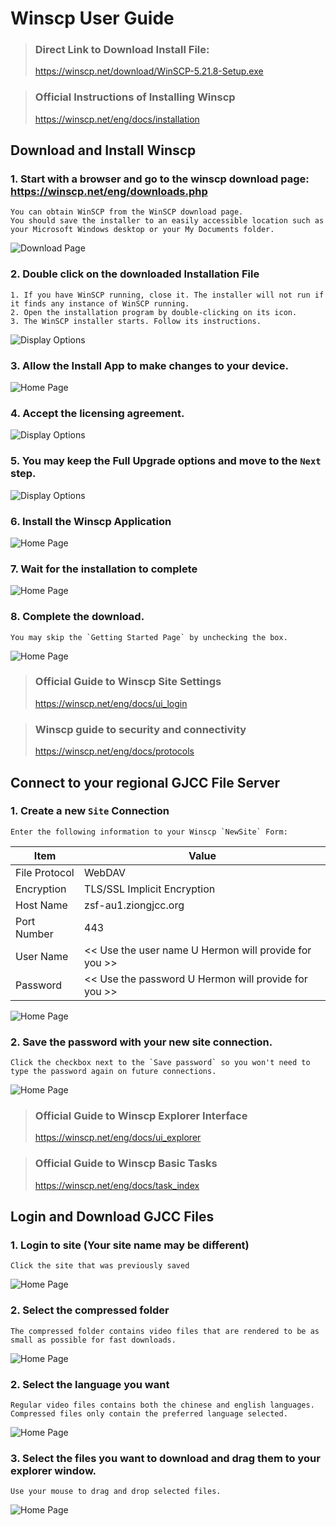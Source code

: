 # Winscp User Guide

> ### Direct Link to Download Install File:
> https://winscp.net/download/WinSCP-5.21.8-Setup.exe

> ### Official Instructions of Installing Winscp
> https://winscp.net/eng/docs/installation

## Download and Install Winscp

### 1. Start with a browser and go to the winscp download page: https://winscp.net/eng/downloads.php

    You can obtain WinSCP from the WinSCP download page. 
    You should save the installer to an easily accessible location such as your Microsoft Windows desktop or your My Documents folder.

![Download Page](./images/Winscp_Download.png)

### 2. Double click on the downloaded Installation File

    1. If you have WinSCP running, close it. The installer will not run if it finds any instance of WinSCP running.
    2. Open the installation program by double-clicking on its icon.
    3. The WinSCP installer starts. Follow its instructions.

![Display Options](./images/Winscp_Install_0.png)

### 3. Allow the Install App to make changes to your device.

![Home Page](./images/Winscp_Install_Admin.png)


### 4. Accept the licensing agreement.

![Display Options](./images/Winscp_Install_1.png)

### 5. You may keep the Full Upgrade options and move to the `Next` step.

![Display Options](./images/Winscp_Install_2.png)

### 6. Install the Winscp Application

![Home Page](./images/Winscp_Install_3.png)

### 7. Wait for the installation to complete

![Home Page](./images/Winscp_Install_4.png)

### 8. Complete the download.

    You may skip the `Getting Started Page` by unchecking the box.

![Home Page](./images/Winscp_Install_5.png)


> ### Official Guide to Winscp Site Settings
> https://winscp.net/eng/docs/ui_login

> ### Winscp guide to security and connectivity
> https://winscp.net/eng/docs/protocols

## Connect to your regional GJCC File Server

### 1. Create a new `Site` Connection

    Enter the following information to your Winscp `NewSite` Form:

| Item | Value |
|---|---|
| File Protocol | WebDAV |
| Encryption | TLS/SSL Implicit Encryption |
| Host Name | zsf-au1.ziongjcc.org |
| Port Number | 443 |
| User Name | << Use the user name U Hermon will provide for you >> |
| Password | << Use the password U Hermon will provide for you >> |

![Home Page](./images/Winscp_Setup.png)

### 2. Save the password with your new site connection.

    Click the checkbox next to the `Save password` so you won't need to type the password again on future connections.

![Home Page](./images/Winscp_Setup2.png)

> ### Official Guide to Winscp Explorer Interface
> https://winscp.net/eng/docs/ui_explorer

> ### Official Guide to Winscp Basic Tasks
> https://winscp.net/eng/docs/task_index


## Login and Download GJCC Files

### 1. Login to site (Your site name may be different)

    Click the site that was previously saved

![Home Page](./images/Winscp_Login.png)


### 2. Select the compressed folder

    The compressed folder contains video files that are rendered to be as small as possible for fast downloads.

![Home Page](./images/Winscp_Download_1.png)

### 2. Select the language you want

    Regular video files contains both the chinese and english languages.
    Compressed files only contain the preferred language selected.

![Home Page](./images/Winscp_Download_2.png)

### 3. Select the files you want to download and drag them to your explorer window.

    Use your mouse to drag and drop selected files.

![Home Page](./images/Winscp_Download_4.png)
